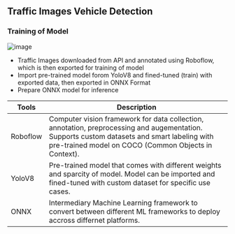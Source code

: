 ## Traffic Images Vehicle Detection 

### Training of Model 
![image](https://github.com/tshjustin/vehicle-image-recognition/assets/122602657/4abbeac3-b411-440e-b571-b0de2bf15f7c)

<ul>
<li>Traffic Images downloaded from API and annotated using Roboflow, which is then exported for training of model</li>
<li>Import pre-trained model forom YoloV8 and fined-tuned (train) with exported data, then exported in ONNX Format</li>
<li>Prepare ONNX model for inference </li>
</ul>

| Tools      | Description |
| ----------- | ----------- |
| Roboflow      | Computer vision framework for data collection, annotation, preprocessing and augementation. Supports custom datasets and smart labeling with pre-trained model on COCO (Common Objects in Context).       |
| YoloV8   | Pre-trained model that comes with different weights and sparcity of model. Model can be imported and fined-tuned with custom dataset for specific use cases.        |
| ONNX   | Intermediary Machine Learning framework to convert between different ML frameworks to deploy accross differnet platforms.        |
